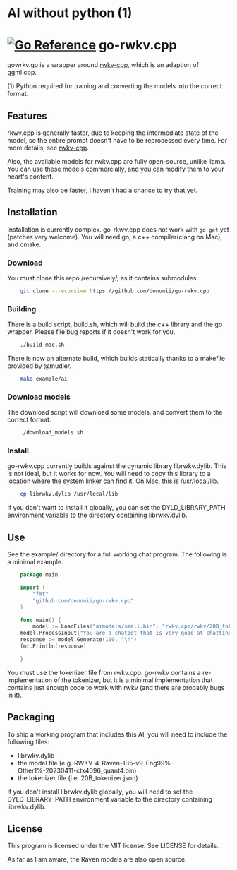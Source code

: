 # AI without python (1)

# [![Go Reference](https://pkg.go.dev/badge/github.com/donomii/go-rwkv.cpp.svg)](https://pkg.go.dev/github.com/donomii/go-rwkv.cpp) go-rwkv.cpp

gowrkv.go is a wrapper around [rwkv-cpp](https://github.com/saharNooby/rwkv.cpp), which is an adaption of ggml.cpp.

(1) Python required for training and converting the models into the correct format.

## Features

rkwv.cpp is generally faster, due to keeping the intermediate state of the model, so the entire prompt doesn't have to be reprocessed every time.  For more details, see [rwkv-cpp](https://github.com/saharNooby/rwkv.cpp).

Also, the available models for rwkv.cpp are fully open-source, unlike llama.  You can use these models commercially, and you can modify them to your heart's content.

Training may also be faster, I haven't had a chance to try that yet.

## Installation

Installation is currently complex.  go-rkwv.cpp does not work with ```go get``` yet (patches very welcome).  You will need go, a c++ compiler(clang on Mac), and cmake.

### Download

You must clone this repo /recursively/, as it contains submodules.

```bash
    git clone --recursive https://github.com/donomii/go-rwkv.cpp
```

### Building

There is a build script, build.sh, which will build the c++ library and the go wrapper. Please file bug reports if it doesn't work for you.

```bash
    ./build-mac.sh
```

There is now an alternate build, which builds statically thanks to a makefile provided by @mudler.   

```bash
    make example/ai
```

### Download models

The download script will download some models, and convert them to the correct format.

```bash
    ./download_models.sh
```

### Install

go-rwkv.cpp currently builds against the dynamic library librwkv.dylib.  This is not ideal, but it works for now.  You will need to copy this library to a location where the system linker can find it.  On Mac, this is /usr/local/lib.

```bash
    cp librwkv.dylib /usr/local/lib
```

If you don't want to install it globally, you can set the DYLD_LIBRARY_PATH environment variable to the directory containing librwkv.dylib.

## Use

See the example/ directory for a full working chat program. The following is a minimal example.

```go
    package main

    import (
        "fmt"
        "github.com/donomii/go-rwkv.cpp"
    )

    func main() {
        model := LoadFiles("aimodels/small.bin", "rwkv.cpp/rwkv/20B_tokenizer.json", 8)
    model.ProcessInput("You are a chatbot that is very good at chatting.  blah blah blah")
    response := model.Generate(100, "\n")
    fmt.Println(response)

    }
```

You must use the tokenizer file from rwkv.cpp.  go-rwkv contains a re-implementation of the tokenizer, but it is a minimal implementation that contains just enough code to work with rwkv (and there are probably bugs in it).

## Packaging

To ship a working program that includes this AI, you will need to include the following files:

* librwkv.dylib
* the model file (e.g. RWKV-4-Raven-1B5-v9-Eng99%-Other1%-20230411-ctx4096_quant4.bin)
* the tokenizer file (i.e. 20B_tokenizer.json)

If you don't install librwkv.dylib globally, you will need to set the DYLD_LIBRARY_PATH environment variable to the directory containing librwkv.dylib.

## License

This program is licensed under the MIT license.  See LICENSE for details.

As far as I am aware, the Raven models are also open source.
